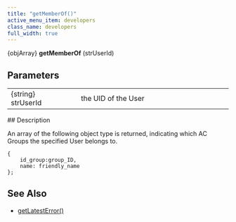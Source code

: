 ```yaml
---
title: "getMemberOf()"
active_menu_item: developers
class_name: developers
full_width: true
---
```



{objArray} **getMemberOf** (strUserId)

## Parameters

<table>
<tr>
<td width="183">
{string} strUserId

</td>
<td width="15">
</td>
<td width="682">
the UID of the User

</td>
</tr>
</table>
## Description

An array of the following object type is returned, indicating which AC Groups the specified User belongs to.

    {
        id_group:group_ID,
        name: friendly_name
    };
     
   

## See Also

 - [getLatestError()](/developers/user-guide/scripting-apis/server-side-api/ssj-object/miscellaneous/getlatesterror)

